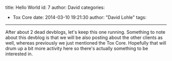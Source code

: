 title: Hello World
id: 7
author: David
categories:
  - Tox Core
date: 2014-03-10 19:21:30
author: "David Lohle"
tags:
---

After about 2 dead devblogs, let's keep this one running. Something to note about this devblog is that we will be also posting about the other clients as well, whereas previously we just mentioned the Tox Core. Hopefully that will drum up a bit more activity here so there's actually something to be interested in.
